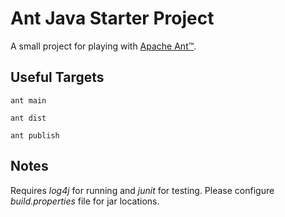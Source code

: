 # Ant Java Starter Project
A small project for playing with [Apache Ant™][1].

## Useful Targets

`ant main`

`ant dist`

`ant publish`

## Notes
Requires *log4j* for running and *junit* for testing.
Please configure *build.properties* file for jar locations.

[1]: https://ant.apache.org/

